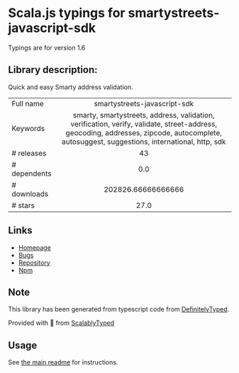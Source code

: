 
# Scala.js typings for smartystreets-javascript-sdk

Typings are for version 1.6

## Library description:
Quick and easy Smarty address validation.

|                    |                 |
| ------------------ | :-------------: |
| Full name          | smartystreets-javascript-sdk |
| Keywords           | smarty, smartystreets, address, validation, verification, verify, validate, street-address, geocoding, addresses, zipcode, autocomplete, autosuggest, suggestions, international, http, sdk |
| # releases         | 43 |
| # dependents       | 0.0 |
| # downloads        | 202826.66666666666 |
| # stars            | 27.0 |

## Links
- [Homepage](https://github.com/smartystreets/smartystreets-javascript-sdk#readme)
- [Bugs](https://github.com/smartystreets/smartystreets-javascript-sdk/issues)
- [Repository](https://github.com/smartystreets/smartystreets-javascript-sdk)
- [Npm](https://www.npmjs.com/package/smartystreets-javascript-sdk)
    


## Note
This library has been generated from typescript code from [DefinitelyTyped](https://definitelytyped.org).

Provided with :purple_heart: from [ScalablyTyped](https://github.com/oyvindberg/ScalablyTyped)

## Usage
See [the main readme](../../readme.md) for instructions.


